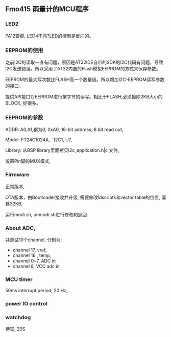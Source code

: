 ## Fmo415 雨量计的MCU程序

### LED2
PA12管脚, LED4不亮?LED的控制是反向的。


### EEPROM的使用
之前I2C的读取一直有问题，原因是AT32IDE自带的SDK的I2C代码有问题，导致I2C发送错误。所以采用了AT32内置的Flash模拟EEPROM的方式来保存参数。

EEPROM的最大写次数比FLASH高一个数量级。所以增加I2C-EEPROM读写参数的接口。

提供API接口对EEPROM进行按字节的读写。相比于FLASH,必须擦除2KB大小的BLOCK, 好很多。

### EEPROM的参数
ADDR: A0,A1,都为0, 0xA0, 16-bit address, 8 bit read out, 

Model: FT24C1024A,
`
I2C1, U7, 

Library: 从BSP library里面拷贝i2c_application.h|c 文件,

设置Pin脚的MUX模式,


### Firmware
正常版本,

OTA版本，由Bootloader接收并升级, 需要修改ldscripts和vector table的位置, 偏移32KB,

运行modi.sh, unmodi.sh进行修改和返回

### About ADC,
共测试10个channel, 分别为:

- channel 17, vref,
- channel 16 , temp,
- channel 0~7, ADC in
- channel 8, VCC adc in

### MCU timer
50ms interrupt period, 20 Hz, 

### power IO control


### watchdog
待查, 20S

###

